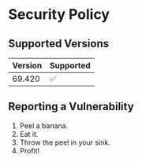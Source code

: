 # Security Policy

## Supported Versions

| Version | Supported          |
| ------- | ------------------ |
|  69.420  | :white_check_mark: |

## Reporting a Vulnerability

1. Peel a banana.
2. Eat it.
3. Throw the peel in your sink.
4. Profit!
